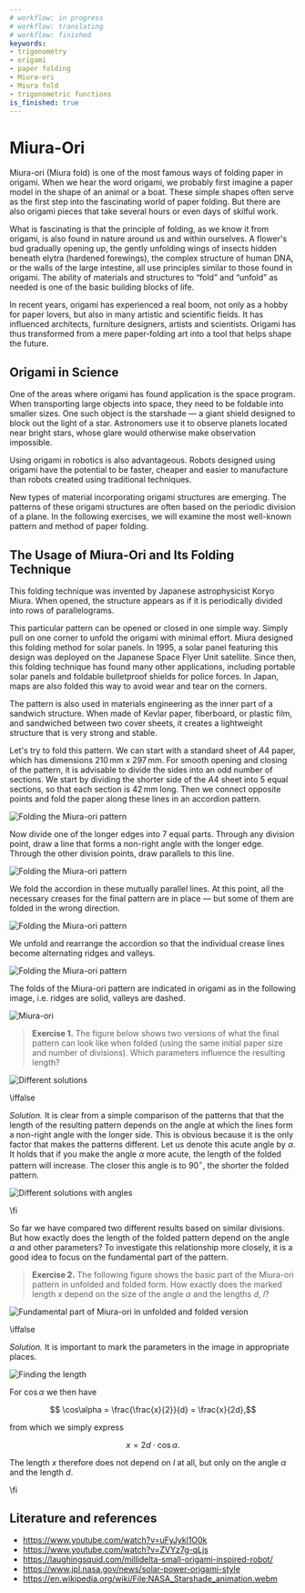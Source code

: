 ```yaml
---
# workflow: in progress
# workflow: translating
# workflow: finished
keywords:
- trigonometry
- origami
- paper folding
- Miura-ori
- Miura fold
- trigonometric functions
is_finished: true
---
```


# Miura-Ori

Miura-ori (Miura fold) is one of the most famous ways of folding paper in origami.
When we hear the word origami, we probably first imagine a paper model in the shape of an animal or a boat.
These simple shapes often serve as the first step into the fascinating world of paper folding.
But there are also origami pieces that take several hours or even days of skilful work.

What is fascinating is that the principle of folding, as we know it from origami, is also found in nature around us and within ourselves. 
A flower's bud gradually opening up, the gently unfolding wings of insects hidden beneath elytra (hardened forewings),
the complex structure of human DNA, or the walls of the large intestine, all use principles similar to those found in origami.
The ability of materials and structures to “fold” and “unfold” as needed is one of the basic building blocks of life.

In recent years, origami has experienced a real boom,
not only as a hobby for paper lovers, but also in many artistic and scientific fields.
It has influenced architects, furniture designers, artists and scientists.
Origami has thus transformed from a mere paper-folding art into a tool that helps shape the future.

## Origami in Science

One of the areas where origami has found application is the space program. 
When transporting large objects into space, they need to be foldable into smaller sizes.
One such object is the starshade — a giant shield designed to block out the light of a star.
Astronomers use it to observe planets located near bright stars, whose glare would otherwise make observation impossible.
 
Using origami in robotics is also advantageous.
Robots designed using origami have the potential to be faster, cheaper 
and easier to manufacture than robots created using traditional techniques.
 
New types of material incorporating origami structures are emerging.
The patterns of these origami structures are often based on the periodic division of a plane.
In the following exercises, we will examine the most well-known pattern and method of paper folding.

## The Usage of Miura-Ori and Its Folding Technique

This folding technique was invented by Japanese astrophysicist Koryo Miura.
When opened, the structure appears as if it is periodically divided into rows of parallelograms.

This particular pattern can be opened or closed in one simple way.
Simply pull on one corner to unfold the origami with minimal effort.
Miura designed this folding method for solar panels.
In 1995, a solar panel featuring this design was deployed on the Japanese Space Flyer Unit satellite.
Since then, this folding technique has found many other applications, 
including portable solar panels and foldable bulletproof shields for police forces.
In Japan, maps are also folded this way to avoid wear and tear on the corners.

The pattern is also used in materials engineering as the inner part of a sandwich structure. 
When made of Kevlar paper, fiberboard, or plastic film, and sandwiched between two cover sheets, 
it creates a lightweight structure that is very strong and stable.

Let's try to fold this pattern.
We can start with a standard sheet of $A4$ paper,
which has dimensions $210\,\text{mm}$ x $297\,\text{mm}$.
For smooth opening and closing of the pattern, it is advisable to divide the sides into an odd number of sections.
We start by dividing the shorter side of the $A4$ sheet into 5 equal sections, so that each section is $42\,\text{mm}$ long.
Then we connect opposite points and fold the paper along these lines in an accordion pattern.

![Folding the Miura-ori pattern](miura_ori_12.png)

Now divide one of the longer edges into 7 equal parts.
Through any division point, draw a line that forms a non-right angle with the longer edge.
Through the other division points, draw parallels to this line.

![Folding the Miura-ori pattern](miura_ori_34.png)

We fold the accordion in these mutually parallel lines.
At this point, all the necessary creases for the final pattern are in place — but 
some of them are folded in the wrong direction.

![Folding the Miura-ori pattern](miura_ori_56.png)

We unfold and rearrange the accordion so that the individual crease lines become alternating ridges and valleys.

![Folding the Miura-ori pattern](miura_ori_78.png)

The folds of the Miura-ori pattern are indicated in origami as in the following image, i.e. ridges are solid, valleys are dashed.

![Miura-ori](origami_1.jpg)

> **Exercise 1.** The figure below shows two versions of what the final pattern can look like when folded
> (using the same initial paper size and number of divisions).
> Which parameters influence the resulting length?

![Different solutions](rozdilne_delky.png)

\iffalse

*Solution.* It is clear from a simple comparison of the patterns that
that the length of the resulting pattern depends on the angle
at which the lines form a non-right angle with the longer side.
This is obvious because it is the only factor that makes the patterns different.
Let us denote this acute angle by $\alpha$.
It holds that if you make the angle $\alpha$ more acute, the length of the folded pattern will increase.
The closer this angle is to $90^\circ$, the shorter the folded pattern.

![Different solutions with angles](rozdilne_delky_uhly.png)

\fi

So far we have compared two different results based on similar divisions.
But how exactly does the length of the folded pattern depend on the angle $\alpha$
and other parameters?
To investigate this relationship more closely, it is a good idea to focus on the fundamental part of the pattern. 

> **Exercise 2.** The following figure shows the basic part of the Miura-ori pattern in unfolded and folded form.
> How exactly does the marked length $x$ depend on the size of the angle $\alpha$ and the lengths $d$, $l$?

![Fundamental part of Miura-ori in unfolded and folded version](origami_2.jpg)

\iffalse

*Solution.* It is important to mark the parameters in the image in appropriate places.

 ![Finding the length](origami_3.jpg)

For $\cos\alpha$ we then have

$$ \cos\alpha = \frac{\frac{x}{2}}{d} = \frac{x}{2d},$$

from which we simply express

$$ x = 2d \cdot \cos\alpha.$$

The length $x$ therefore does not depend on $l$ at all, but only on the angle $\alpha$ and the length $d$.

\fi

## Literature and references

* https://www.youtube.com/watch?v=uFyJykl1O0k
* https://www.youtube.com/watch?v=ZVYz7g-qLjs
* https://laughingsquid.com/millidelta-small-origami-inspired-robot/
* https://www.jpl.nasa.gov/news/solar-power-origami-style
* https://en.wikipedia.org/wiki/File:NASA_Starshade_animation.webm


